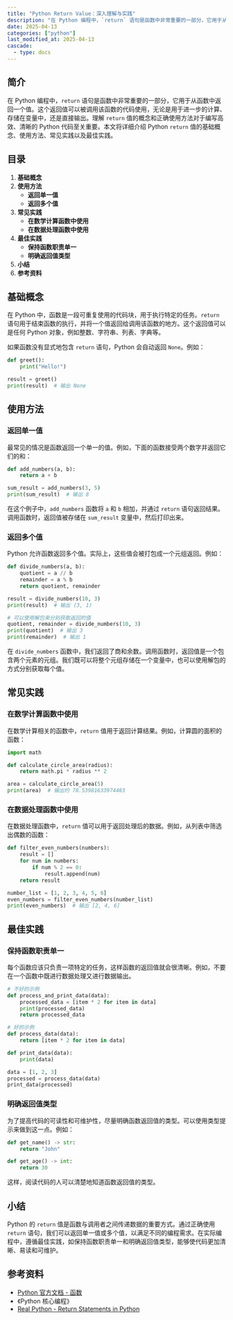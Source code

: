 ```yaml
---
title: "Python Return Value：深入理解与实践"
description: "在 Python 编程中，`return` 语句是函数中非常重要的一部分，它用于从函数中返回一个值。这个返回值可以被调用该函数的代码使用，无论是用于进一步的计算、存储在变量中，还是直接输出。理解 `return` 值的概念和正确使用方法对于编写高效、清晰的 Python 代码至关重要。本文将详细介绍 Python `return` 值的基础概念、使用方法、常见实践以及最佳实践。"
date: 2025-04-13
categories: ["python"]
last_modified_at: 2025-04-13
cascade:
  - type: docs
---
```



## 简介
在 Python 编程中，`return` 语句是函数中非常重要的一部分，它用于从函数中返回一个值。这个返回值可以被调用该函数的代码使用，无论是用于进一步的计算、存储在变量中，还是直接输出。理解 `return` 值的概念和正确使用方法对于编写高效、清晰的 Python 代码至关重要。本文将详细介绍 Python `return` 值的基础概念、使用方法、常见实践以及最佳实践。

<!-- more -->
## 目录
1. **基础概念**
2. **使用方法**
    - **返回单一值**
    - **返回多个值**
3. **常见实践**
    - **在数学计算函数中使用**
    - **在数据处理函数中使用**
4. **最佳实践**
    - **保持函数职责单一**
    - **明确返回值类型**
5. **小结**
6. **参考资料**

## 基础概念
在 Python 中，函数是一段可重复使用的代码块，用于执行特定的任务。`return` 语句用于结束函数的执行，并将一个值返回给调用该函数的地方。这个返回值可以是任何 Python 对象，例如整数、字符串、列表、字典等。

如果函数没有显式地包含 `return` 语句，Python 会自动返回 `None`。例如：

```python
def greet():
    print("Hello!")

result = greet()
print(result)  # 输出 None
```

## 使用方法

### 返回单一值
最常见的情况是函数返回一个单一的值。例如，下面的函数接受两个数字并返回它们的和：

```python
def add_numbers(a, b):
    return a + b

sum_result = add_numbers(3, 5)
print(sum_result)  # 输出 8
```

在这个例子中，`add_numbers` 函数将 `a` 和 `b` 相加，并通过 `return` 语句返回结果。调用函数时，返回值被存储在 `sum_result` 变量中，然后打印出来。

### 返回多个值
Python 允许函数返回多个值。实际上，这些值会被打包成一个元组返回。例如：

```python
def divide_numbers(a, b):
    quotient = a // b
    remainder = a % b
    return quotient, remainder

result = divide_numbers(10, 3)
print(result)  # 输出 (3, 1)

# 可以使用解包来分别获取返回的值
quotient, remainder = divide_numbers(10, 3)
print(quotient)  # 输出 3
print(remainder)  # 输出 1
```

在 `divide_numbers` 函数中，我们返回了商和余数。调用函数时，返回值是一个包含两个元素的元组。我们既可以将整个元组存储在一个变量中，也可以使用解包的方式分别获取每个值。

## 常见实践

### 在数学计算函数中使用
在数学计算相关的函数中，`return` 值用于返回计算结果。例如，计算圆的面积的函数：

```python
import math

def calculate_circle_area(radius):
    return math.pi * radius ** 2

area = calculate_circle_area(5)
print(area)  # 输出约 78.53981633974483
```

### 在数据处理函数中使用
在数据处理函数中，`return` 值可以用于返回处理后的数据。例如，从列表中筛选出偶数的函数：

```python
def filter_even_numbers(numbers):
    result = []
    for num in numbers:
        if num % 2 == 0:
            result.append(num)
    return result

number_list = [1, 2, 3, 4, 5, 6]
even_numbers = filter_even_numbers(number_list)
print(even_numbers)  # 输出 [2, 4, 6]
```

## 最佳实践

### 保持函数职责单一
每个函数应该只负责一项特定的任务，这样函数的返回值就会很清晰。例如，不要在一个函数中既进行数据处理又进行数据输出。

```python
# 不好的示例
def process_and_print_data(data):
    processed_data = [item * 2 for item in data]
    print(processed_data)
    return processed_data

# 好的示例
def process_data(data):
    return [item * 2 for item in data]

def print_data(data):
    print(data)

data = [1, 2, 3]
processed = process_data(data)
print_data(processed)
```

### 明确返回值类型
为了提高代码的可读性和可维护性，尽量明确函数返回值的类型。可以使用类型提示来做到这一点。例如：

```python
def get_name() -> str:
    return "John"

def get_age() -> int:
    return 30
```

这样，阅读代码的人可以清楚地知道函数返回值的类型。

## 小结
Python 的 `return` 值是函数与调用者之间传递数据的重要方式。通过正确使用 `return` 语句，我们可以返回单一值或多个值，以满足不同的编程需求。在实际编程中，遵循最佳实践，如保持函数职责单一和明确返回值类型，能够使代码更加清晰、易读和可维护。

## 参考资料
- [Python 官方文档 - 函数](https://docs.python.org/3/tutorial/controlflow.html#defining-functions)
- 《Python 核心编程》
- [Real Python - Return Statements in Python](https://realpython.com/python-return-statement/)